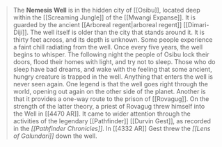 > The **Nemesis Well** is in the hidden city of [[Osibu]], located deep within the [[Screaming Jungle]] of the [[Mwangi Expanse]]. It is guarded by the ancient [[Arboreal regent|arboreal regent]] [[Dimari-Diji]]. The well itself is older than the city that stands around it.
> It is thirty feet across, and its depth is unknown. Some people experience a faint chill radiating from the well. Once every five years, the well begins to whisper. The following night the people of Osibu lock their doors, flood their homes with light, and try not to sleep. Those who do sleep have bad dreams, and wake with the feeling that some ancient, hungry creature is trapped in the well. Anything that enters the well is never seen again.
> One legend is that the well goes right through the world, opening out again on the other side of the planet. Another is that it provides a one-way route to the prison of [[Rovagug]]. On the strength of the latter theory, a priest of Rovagug threw himself into the Well in [[4470 AR]].
> It came to wider attention through the activities of the legendary [[Pathfinder]] [[Durvin Gest]], as recorded in the *[[Pathfinder Chronicles]]*. In [[4332 AR]] Gest threw the *[[Lens of Galundari]]* down the well.







